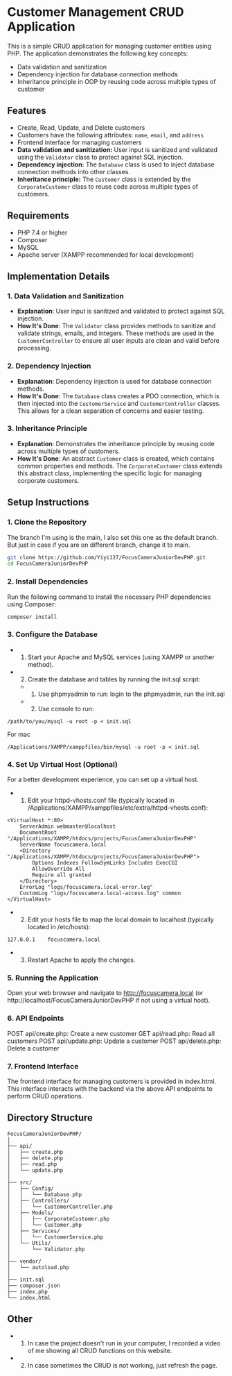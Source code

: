 # Customer Management CRUD Application

This is a simple CRUD application for managing customer entities using PHP. The application demonstrates the following key concepts:
- Data validation and sanitization
- Dependency injection for database connection methods
- Inheritance principle in OOP by reusing code across multiple types of customer

## Features
- Create, Read, Update, and Delete customers
- Customers have the following attributes: `name`, `email`, and `address`
- Frontend interface for managing customers
- **Data validation and sanitization:** User input is sanitized and validated using the `Validator` class to protect against SQL injection.
- **Dependency injection:** The `Database` class is used to inject database connection methods into other classes.
- **Inheritance principle:** The `Customer` class is extended by the `CorporateCustomer` class to reuse code across multiple types of customers.

## Requirements
- PHP 7.4 or higher
- Composer
- MySQL
- Apache server (XAMPP recommended for local development)

## Implementation Details

### 1. Data Validation and Sanitization
- **Explanation**: User input is sanitized and validated to protect against SQL injection.
- **How It's Done**: The `Validator` class provides methods to sanitize and validate strings, emails, and integers. These methods are used in the `CustomerController` to ensure all user inputs are clean and valid before processing.

### 2. Dependency Injection
- **Explanation**: Dependency injection is used for database connection methods.
- **How It's Done**: The `Database` class creates a PDO connection, which is then injected into the `CustomerService` and `CustomerController` classes. This allows for a clean separation of concerns and easier testing.

### 3. Inheritance Principle
- **Explanation**: Demonstrates the inheritance principle by reusing code across multiple types of customers.
- **How It's Done**: An abstract `Customer` class is created, which contains common properties and methods. The `CorporateCustomer` class extends this abstract class, implementing the specific logic for managing corporate customers.


## Setup Instructions

### 1. Clone the Repository
The branch I'm using is the main, I also set this one as the default branch. But just in case if you are on different branch, change it to main.
```sh
git clone https://github.com/Yiyi127/FocusCameraJuniorDevPHP.git
cd FocusCameraJuniorDevPHP
```
### 2. Install Dependencies
Run the following command to install the necessary PHP dependencies using Composer:
```sh
composer install
```
### 3. Configure the Database
- 1. Start your Apache and MySQL services (using XAMPP or another method).
- 2. Create the database and tables by running the init.sql script:
  - 1. Use phpmyadmin to run:
       login to the phpmyadmin, run the init.sql
  - 2. Use console to run:
   
```
/path/to/you/mysql -u root -p < init.sql
```
For mac
```
/Applications/XAMPP/xamppfiles/bin/mysql -u root -p < init.sql
```
### 4. Set Up Virtual Host (Optional)
For a better development experience, you can set up a virtual host.

- 1. Edit your httpd-vhosts.conf file (typically located in /Applications/XAMPP/xamppfiles/etc/extra/httpd-vhosts.conf):
```
<VirtualHost *:80>
    ServerAdmin webmaster@localhost
    DocumentRoot "/Applications/XAMPP/htdocs/projects/FocusCameraJuniorDevPHP"
    ServerName focuscamera.local
    <Directory "/Applications/XAMPP/htdocs/projects/FocusCameraJuniorDevPHP">
        Options Indexes FollowSymLinks Includes ExecCGI
        AllowOverride All
        Require all granted
    </Directory>
    ErrorLog "logs/focuscamera.local-error.log"
    CustomLog "logs/focuscamera.local-access.log" common
</VirtualHost>
```
- 2. Edit your hosts file to map the local domain to localhost (typically located in /etc/hosts):
```
127.0.0.1    focuscamera.local
```
- 3. Restart Apache to apply the changes.

### 5. Running the Application
Open your web browser and navigate to http://focuscamera.local (or http://localhost/FocusCameraJuniorDevPHP if not using a virtual host).

### 6. API Endpoints
POST api/create.php: Create a new customer
GET api/read.php: Read all customers
POST api/update.php: Update a customer
POST api/delete.php: Delete a customer

### 7. Frontend Interface
The frontend interface for managing customers is provided in index.html. This interface interacts with the backend via the above API endpoints to perform CRUD operations.

## Directory Structure
```
FocusCameraJuniorDevPHP/
│
├── api/
│   ├── create.php
│   ├── delete.php
│   ├── read.php
│   └── update.php
│
├── src/
│   ├── Config/
│   │   └── Database.php
│   ├── Controllers/
│   │   └── CustomerController.php
│   ├── Models/
│   │   ├── CorporateCustomer.php
│   │   └── Customer.php
│   ├── Services/
│   │   └── CustomerService.php
│   └── Utils/
│       └── Validator.php
│
├── vendor/
│   └── autoload.php
│
├── init.sql
├── composer.json
├── index.php
└── index.html
```
## Other
- 1. In case the project doesn't run in your computer, I recorded a video of me showing all CRUD functions on this website.
- 2. In case sometimes the CRUD is not working, just refresh the page.

